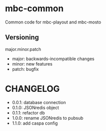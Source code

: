 mbc-common
==========

Common code for mbc-playout and mbc-mosto

Versioning
----------
major.minor.patch
* major: backwards-incompatible changes
* minor: new features
* patch: bugfix

CHANGELOG
=========

- 0.0.1: database connection
- 0.1.0: JSONredis object
- 0.1.1: refactor db
- 1.0.0: rename JSONredis to pubsub
- 1.1.0: add caspa config
